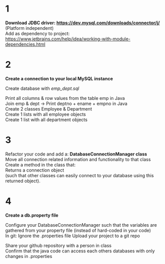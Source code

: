 # 1

**Download JDBC driver: https://dev.mysql.com/downloads/connector/j/** (Platform independent) <br>
Add as dependency to project: https://www.jetbrains.com/help/idea/working-with-module-dependencies.html

# 2

**Create a connection to your local MySQL instance**<br>

Create database with <i>emp_dept.sql</i>

Print all columns & row values from the table emp in Java<br>
Join emp & dept -> Print deptno + ename + empno in Java<br>
Create 2 classes Employee & Department<br>
Create 1 lists with all employee objects<br>
Create 1 list with all department objects<br>

# 3

Refactor your code and add a:
**DatabaseConnectionManager class**<br>
Move all connection related information and functionality to that class<br>
Create a method in the class that:<br>
Returns a connection object 
<br>(such that other classes can easily connect to your database using this returned object).

# 4

**Create a db.property file**

Configure your DatabaseConnectionManager such that the variables are gathered from your 
property file (instead of hard-coded in your code)<br>
In git: Ignore the .properties file
Upload your project to a git repo

Share your github repository with a person in class<br>
Confirm that the java code can access each others databases with only changes in .properties
